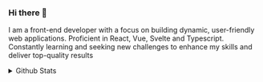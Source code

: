 ### Hi there 👋

<p>I am a front-end developer with a focus on building dynamic, user-friendly web applications. Proficient in React, Vue, Svelte and Typescript. Constantly learning and seeking new challenges to enhance my skills and deliver top-quality results</p>
<details>
  <summary>Github Stats</summary>
    <a href="https://github.com/jordanlandry">
      <img src="https://github-readme-stats.vercel.app/api?username=jordanlandry&show_icons=true&hide_border=true" />
    </a>
    <a href="https://github.com/jordanlandry">
    <img src="https://github-readme-stats.vercel.app/api/top-langs/?username=jordanlandry&layout=compact&langs_count=8&hide=css,html,javascript" />
  </a>
</details>
